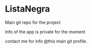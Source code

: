 # ListaNegra

Main git repo for the project 

Info of the app is private for the moment

contact me for info @this main git profile.
